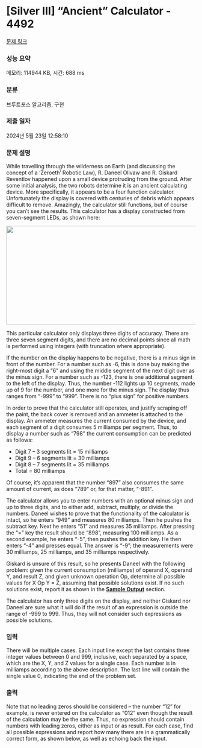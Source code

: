 # [Silver III] “Ancient” Calculator - 4492 

[문제 링크](https://www.acmicpc.net/problem/4492) 

### 성능 요약

메모리: 114944 KB, 시간: 688 ms

### 분류

브루트포스 알고리즘, 구현

### 제출 일자

2024년 5월 23일 12:58:10

### 문제 설명

<p>While travelling through the wilderness on Earth (and discussing the concept of a ‘Zeroeth’ Robotic Law), R. Daneel Olivaw and R. Giskard Reventlov happened upon a small device protruding from the ground. After some initial analysis, the two robots determine it is an ancient calculating device. More specifically, it appears to be a four function calculator. Unfortunately the display is covered with centuries of debris which appears difficult to remove. Amazingly, the calculator still functions, but of course you can’t see the results. This calculator has a display constructed from seven-segment LEDs, as shown here:</p>

<p><img alt="" src="https://onlinejudgeimages.s3-ap-northeast-1.amazonaws.com/problem/4492/1.png" style="height:262px; width:648px"></p>

<p>This particular calculator only displays three digits of accuracy. There are three seven segment digits, and there are no decimal points since all math is performed using integers (with truncation where appropriate).</p>

<p>If the number on the display happens to be negative, there is a minus sign in front of the number. For a number such as -6, this is done buy making the right-most digit a “6” and using the middle segment of the next digit over as the minus sign. For a number such as -123, there is one additional segment to the left of the display. Thus, the number -112 lights up 10 segments, made up of 9 for the number, and one more for the minus sign. The display thus ranges from “-999” to “999”. There is no “plus sign” for positive numbers.</p>

<p>In order to prove that the calculator still operates, and justify scraping off the paint, the back cover is removed and an ammeter is attached to the display. An ammeter measures the current consumed by the device, and each segment of a digit consumes 5 milliamps per segment. Thus, to display a number such as “798” the current consumption can be predicted as follows:</p>

<ul>
	<li>Digit 7 – 3 segments lit = 15 milliamps</li>
	<li>Digit 9 – 6 segments lit = 30 milliamps</li>
	<li>Digit 8 – 7 segments lit = 35 milliamps</li>
	<li>Total = 80 milliamps</li>
</ul>

<p>Of course, it’s apparent that the number “897” also consumes the same amount of current, as does “789” or, for that matter, “-891”.</p>

<p>The calculator allows you to enter numbers with an optional minus sign and up to three digits, and to either add, subtract, multiply, or divide the numbers. Daneel wishes to prove that the functionality of the calculator is intact, so he enters “949” and measures 80 milliamps. Then he pushes the subtract key. Next he enters “51” and measures 35 milliamps. After pressing the “=” key the result should be “898”, measuring 100 milliamps. As a second example, he enters “-5”, then pushes the addition key. He then enters “-4” and presses equal. The answer is “-9”; the measurements were 30 milliamps, 25 milliamps, and 35 milliamps respectively.</p>

<p>Giskard is unsure of this result, so he presents Daneel with the following problem: given the current consumption (milliamps) of operand X, operand Y, and result Z, and given unknown operation Op, determine all possible values for X Op Y = Z, assuming that possible solutions exist. If no such solutions exist, report it as shown in the <strong><u>Sample Output</u></strong> section.</p>

<p>The calculator has only three digits on the display, and neither Giskard nor Daneel are sure what it will do if the result of an expression is outside the range of -999 to 999. Thus, they will not consider such expressions as possible solutions.</p>

### 입력 

 <p>There will be multiple cases. Each input line except the last contains three integer values between 0 and 999, inclusive, each separated by a space, which are the X, Y, and Z values for a single case. Each number is in milliamps according to the above description. The last line will contain the single value 0, indicating the end of the problem set.</p>

### 출력 

 <p>Note that no leading zeros should be considered – the number “12” for example, is never entered on the calculator as “012” even though the result of the calculation may be the same. Thus, no expression should contain numbers with leading zeros, either as input or as result. For each case, find all possible expressions and report how many there are in a grammatically correct form, as shown below, as well as echoing back the input.</p>

